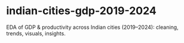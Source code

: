 # indian-cities-gdp-2019-2024
EDA of GDP &amp; productivity across Indian cities (2019–2024): cleaning, trends, visuals, insights.

